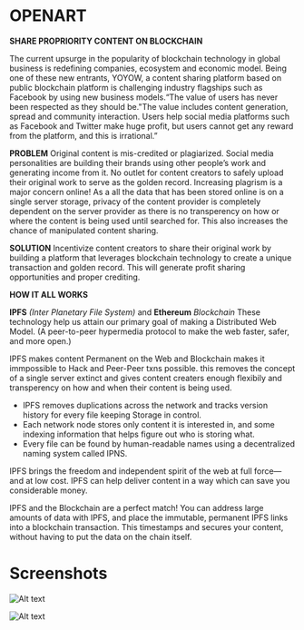 # OPENART


**SHARE PROPRIORITY CONTENT ON BLOCKCHAIN**

The current upsurge in the popularity of blockchain technology in global business is redefining companies, ecosystem and economic model. Being one of these new entrants, YOYOW, a content sharing platform based on public blockchain platform is challenging industry flagships such as Facebook by using new business models.“The value of users has never been respected as they should be."The value includes content generation, spread and community interaction. Users help social media platforms such as Facebook and Twitter make huge profit, but users cannot get any reward from the platform, and this is irrational.”



**PROBLEM**
Original content is mis-credited or plagiarized. Social media personalities are building their brands using other people’s work and generating income from it. No outlet for content creators to safely upload their original work to serve as the golden record.
Increasing plagrism is a major concern online! As a all the data that has been stored online is on a single server storage, privacy of the content provider is completely dependent on the server provider as there is no transperency on how or where the content is being used until searched for. This also increases the chance of manipulated content sharing.



**SOLUTION**
Incentivize content creators to share their original work by building a platform that leverages blockchain technology to create a unique transaction and golden record. This will generate profit sharing opportunities and proper crediting.

**HOW IT ALL WORKS**


**IPFS** *(Inter Planetary File System)* and **Ethereum** *Blockchain*
These technology help us attain our primary goal of making a Distributed Web Model. (A peer-to-peer hypermedia protocol
to make the web faster, safer, and more open.)

IPFS makes content Permanent on the Web and Blockchain makes it immpossible to Hack and Peer-Peer txns possible. this removes the concept of a single server extinct and gives content creaters enough flexibily and transperency on how and when their content is being used. 

 
- IPFS removes duplications across the network and tracks version history for every file keeping Storage in control.
- Each network node stores only content it is interested in, and some indexing information that helps figure out who is storing what.
- Every file can be found by human-readable names using a decentralized naming system called IPNS.


IPFS brings the freedom and independent spirit of the web at full force—and at low cost. IPFS can help deliver content in a way which can save you considerable money.

IPFS and the Blockchain are a perfect match! You can address large amounts of data with IPFS, and place the immutable, permanent IPFS links into a blockchain transaction. This timestamps and secures your content, without having to put the data on the chain itself.

# Screenshots


![Alt text](http://raw.github.com/mdakram28/openart/blob/master/Screenshota.png?raw=True)

![Alt text](http://raw.github.com/mdakram28/openart/blob/master/Screenshotb.png?raw=True)

